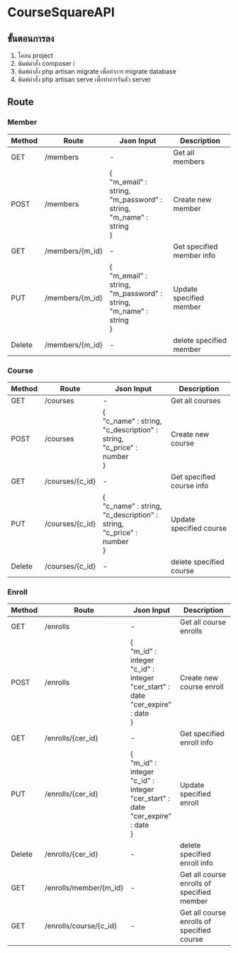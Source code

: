 # CourseSquareAPI
## ขั้นตอนการลง
<ol>
    <li>โคลน project</li>
    <li>พิมพ์คำสั่ง composer i </li>
    <li>พิมพ์คำสั่ง php artisan migrate เพื่อทำการ migrate database</li>
    <li>พิมพ์คำสั่ง php artisan serve เพื่อทำการรันตัว server</li>
</ol>

## Route
### Member
| Method | Route | Json Input | Description |
| - | - | - | - |
| GET | /members | - | Get all members |
| POST | /members | { <br>"m_email" : string, <br> "m_password" : string, <br> "m_name" : string <br>} | Create new member |
| GET | /members/{m_id} | - | Get specified member info |
| PUT | /members/{m_id} | { <br>"m_email" : string, <br> "m_password" : string, <br> "m_name" : string <br>} | Update specified member |
| Delete | /members/{m_id} | - | delete specified member |

### Course
| Method | Route | Json Input | Description |
| - | - | - | - |
| GET | /courses | - | Get all courses |
| POST | /courses | { <br>"c_name" : string, <br> "c_description" : string, <br> "c_price" : number <br>} | Create new course |
| GET | /courses/{c_id} | - | Get specified course info |
| PUT | /courses/{c_id} | { <br>"c_name" : string, <br> "c_description" : string, <br> "c_price" : number <br>} | Update specified course |
| Delete | /courses/{c_id} | - | delete specified course | 

### Enroll
| Method | Route | Json Input | Description |
| - | - | - | - |
| GET | /enrolls | - | Get all course enrolls |
| POST | /enrolls | { <br>"m_id" : integer <br> "c_id" : integer <br> "cer_start" : date <br> "cer_expire" : date <br> } | Create new course enroll |
| GET | /enrolls/{cer_id} | - | Get specified enroll info |
| PUT | /enrolls/{cer_id} | { <br>"m_id" : integer <br> "c_id" : integer <br> "cer_start" : date <br> "cer_expire" : date <br> } | Update specified enroll |
| Delete | /enrolls/{cer_id} | - | delete specified enroll info | 
| GET | /enrolls/member/{m_id} | - | Get all course enrolls of specified member | 
| GET | /enrolls/course/{c_id} | - | Get all course enrolls of specified course |
